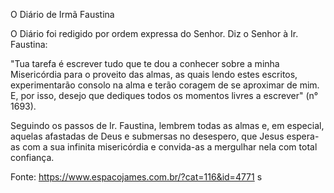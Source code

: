 O Diário de Irmã Faustina

O Diário foi redigido por ordem expressa do Senhor.
Diz o Senhor à Ir. Faustina:

"Tua tarefa é escrever tudo que te dou a conhecer sobre a minha Misericórdia para o proveito das almas, as quais lendo estes escritos, experimentarão consolo na alma e terão coragem de se aproximar de mim. E, por isso, desejo que dediques todos os momentos livres a escrever" (n° 1693).

Seguindo os passos de Ir. Faustina, lembrem todas as almas e, em especial, aquelas afastadas de Deus e submersas no desespero, que Jesus espera-as com a sua infinita misericórdia e convida-as a mergulhar nela com total confiança.

Fonte: https://www.espacojames.com.br/?cat=116&id=4771
s